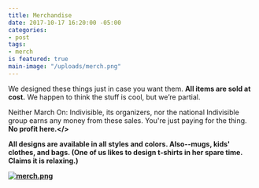 ```yaml
---
title: Merchandise
date: 2017-10-17 16:20:00 -05:00
categories:
- post
tags:
- merch
is featured: true
main-image: "/uploads/merch.png"
---
```


We designed these things just in case you want them. <b>All items are sold at cost.</b> We happen to think the stuff is cool, but we’re partial.

Neither March On: Indivisible, its organizers, nor the national Indivisible group earns any money from these sales. You're just paying for the thing. <b>No profit here.</>

All designs are available in all styles and colors. Also--mugs, kids' clothes, and bags. (One of us likes to design t-shirts in her spare time. Claims it is relaxing.) 

[![merch.png](/uploads/merch.png)](https://www.redbubble.com/people/marchonknoxco/collections/776555-march-on?asc=u)
